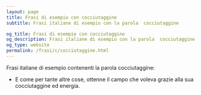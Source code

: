 ```yaml
---
layout: page
title: Frasi di esempio con cocciutaggine 
subtitle: Frasi italiane di esempio con la parola  cocciutaggine

og_title: Frasi di esempio con cocciutaggine 
og_description: Frasi italiane di esempio con la parola  cocciutaggine
og_type: website
permalink: /frasi/c/cocciutaggine.html
---
```


Frasi italiane di esempio contenenti la parola cocciutaggine:


- E come per tante altre cose, ottenne il campo che voleva grazie alla sua cocciutaggine ed energia.
